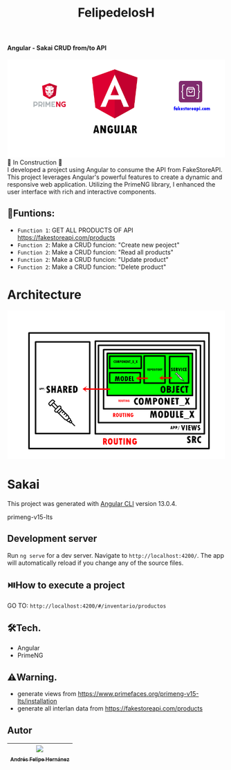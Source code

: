 <h1 align="center"> FelipedelosH </h1>
<br>
<h4>Angular - Sakai CRUD from/to API</h4>

![Banner](Docs/banner.png)
<br>
:construction: In Construction :construction:
<br>
I developed a project using Angular to consume the API from FakeStoreAPI. This project leverages Angular's powerful features to create a dynamic and responsive web application. Utilizing the PrimeNG library, I enhanced the user interface with rich and interactive components.

## :hammer:Funtions:

- `Function 1`: GET ALL PRODUCTS OF API https://fakestoreapi.com/products<br>
- `Function 2`: Make a CRUD funcion: "Create new peoject"<br>
- `Function 2`: Make a CRUD funcion: "Read all products"<br>
- `Function 2`: Make a CRUD funcion: "Update product"<br>
- `Function 2`: Make a CRUD funcion: "Delete product"<br>


# Architecture

![Architecture](Docs/arquitecture.png)

# Sakai

This project was generated with [Angular CLI](https://github.com/angular/angular-cli) version 13.0.4.

primeng-v15-lts

## Development server

Run `ng serve` for a dev server. Navigate to `http://localhost:4200/`. The app will automatically reload if you change any of the source files.


## :play_or_pause_button:How to execute a project

GO TO: `http://localhost:4200/#/inventario/productos`

## :hammer_and_wrench:Tech.

- Angular
- PrimeNG

## :warning:Warning.

- generate views from https://www.primefaces.org/primeng-v15-lts/installation
- generate all interlan data from https://fakestoreapi.com/products

## Autor

| [<img src="https://avatars.githubusercontent.com/u/38327255?v=4" width=115><br><sub>Andrés Felipe Hernánez</sub>](https://github.com/felipedelosh)|
| :---: |